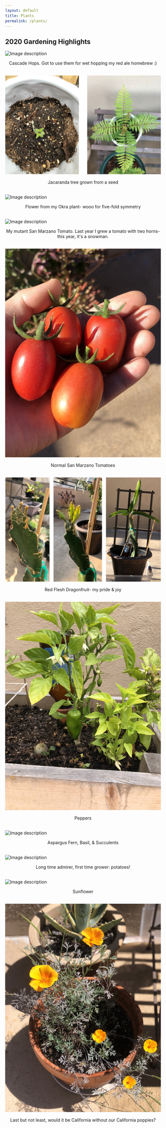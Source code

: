 ```yaml
---
layout: default
title: Plants
permalink: /plants/
---
```

## 2020 Gardening Highlights
![Image description](/images/2020_hops.png)
<center>Cascade Hops. Got to use them for wet hopping my red ale homebrew :)</center>
<br>

![Image description](/images/2020_jacaranda.png)
<center>Jacaranda tree grown from a seed </center>
<br>

![Image description](/images/2020_okra.png)
<center>Flower from my Okra plant- wooo for five-fold symmetry </center>
<br>

![Image description](/images/2020_tomato.png)
<center>My mutant San Marzano Tomato. Last year I grew a tomato with two horns- this year, it's a snowman.</center>
<br>

![Image description](/images/2020_tomato1.png)
<center>Normal San Marzano Tomatoes</center>
<br>

![Image description](/images/2020_dragonfruit.png)
<center>Red Flesh Dragonfruit- my pride & joy</center>
<br>

![Image description](/images/2020_peppers.JPG)
<center>Peppers</center>
<br>

![Image description](/images/2020_succulent.png)
<center>Aspargus Fern, Basil, & Succulents</center>
<br>

![Image description](/images/2020_potato.png)
<center>Long time admirer, first time grower: potatoes!</center>
<br>

![Image description](/images/2020_sunflower.png)
<center>Sunflower</center>
<br>

![Image description](/images/2020_poppy.jpg)
<center>Last but not least, would it be California without our California poppies?</center>
<br>

